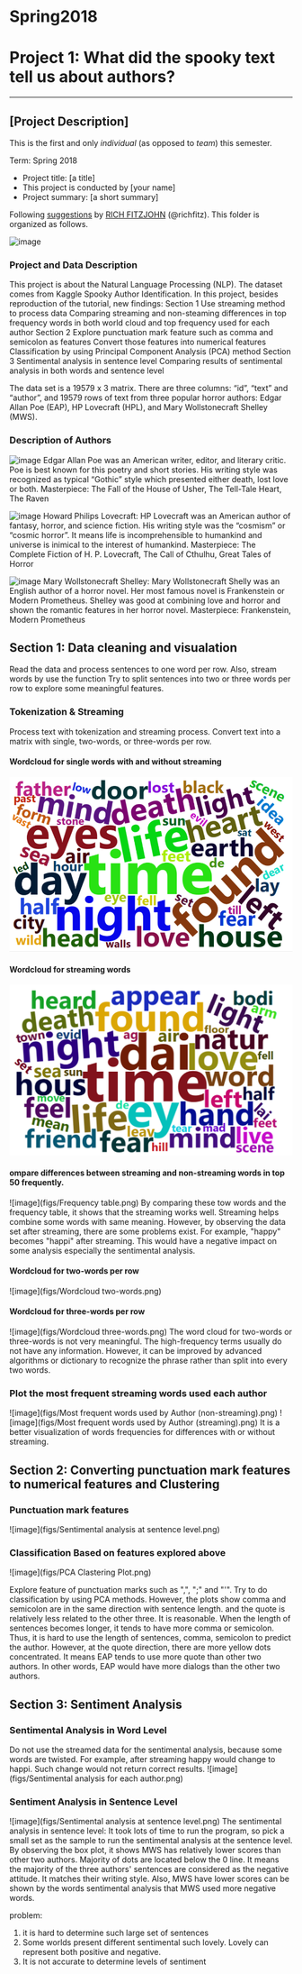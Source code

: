 # Spring2018
# Project 1: What did the spooky text tell us about authors?

----


## [Project Description]
This is the first and only *individual* (as opposed to *team*) this semester. 

Term: Spring 2018

+ Project title: [a title]
+ This project is conducted by [your name]
+ Project summary: [a short summary] 

Following [suggestions](http://nicercode.github.io/blog/2013-04-05-projects/) by [RICH FITZJOHN](http://nicercode.github.io/about/#Team) (@richfitz). This folder is organized as follows.

![image](figs/sppooooky.png)
### Project and Data Description
This project is about the Natural Language Processing (NLP). The dataset comes from Kaggle Spooky Author Identification. In this project, besides reproduction of the tutorial, new findings:
Section 1
Use streaming method to process data
Comparing streaming and non-steaming differences in top frequency words in both world cloud and top frequency used for each author
Section 2
Explore punctuation mark feature such as comma and semicolon as features
Convert those features into numerical features
Classification by using Principal Component Analysis (PCA) method 
Section 3
Sentimental analysis in sentence level
Comparing results of sentimental analysis in both words and sentence level

The data set is a 19579 x 3 matrix. There are three columns: “id”, “text” and “author”, and 19579 rows of text from three popular horror authors: Edgar Allan Poe (EAP), HP Lovecraft (HPL), and Mary Wollstonecraft Shelley (MWS).

### Description of Authors
![image](figs/Edgar_Allan_Poe_dangerreotype.png)
Edgar Allan Poe was an American writer, editor, and literary critic. Poe is best known for this poetry and short stories. His writing style was recognized as typical “Gothic” style which presented either death, lost love or both. 
Masterpiece: The Fall of the House of Usher, The Tell-Tale Heart, The Raven

![image](figs/330px_H._P._Lovecraft,_June_1934.png)
Howard Philips Lovecraft: 
HP Lovecraft was an American author of fantasy, horror, and science fiction. His writing style was the “cosmism” or “cosmic horror”. It means life is incomprehensible to humankind and universe is inimical to the interest of humankind.
Masterpiece: The Complete Fiction of H. P. Lovecraft, The Call of Cthulhu, Great Tales of Horror

![image](figs/330px-RothwellMaryShelley.png)
Mary Wollstonecraft Shelley:
Mary Wollstonecraft Shelly was an English author of a horror novel. Her most famous novel is Frankenstein or Modern Prometheus. Shelley was good at combining love and horror and shown the romantic features in her horror novel.
Masterpiece: Frankenstein, Modern Prometheus

## Section 1: Data cleaning and visualation
Read the data and process sentences to one word per row. 
Also, stream words by use the function
Try to split sentences into two or three words per row to explore some meaningful features.

### Tokenization & Streaming
Process text with tokenization and streaming process. Convert text into a matrix with single, two-words, or three-words per row. 

#### Wordcloud for single words with and without streaming
![image](figs/Wodcloud_all.png)
#### Wordcloud for streaming words
![image](figs/Wordcloud_streamingWords.png)
#### ompare differences between streaming and non-streaming words in top 50 frequently.
![image](figs/Frequency table.png)
By comparing these tow words and the frequency table, it shows that the streaming works well. Streaming helps combine some words with same meaning. However, by observing the data set after streaming, there are some problems exist. For example, "happy" becomes "happi" after streaming. This would have a negative impact on some analysis especially the sentimental analysis.

#### Wordcloud for two-words per row
![image](figs/Wordcloud two-words.png)
#### Wordcloud for three-words per row
![image](figs/Wordcloud three-words.png)
The word cloud for two-words or three-words is not very meaningful. The high-frequency terms usually do not have any information. However, it can be improved by advanced algorithms or dictionary to recognize the phrase rather than split into every two words.

### Plot the most frequent streaming words used each author
![image](figs/Most frequent words used by Author (non-streaming).png)
![image](figs/Most frequent words used by Author (streaming).png)
It is a better visualization of words frequencies for differences with or without streaming.

## Section 2: Converting punctuation mark features to numerical features and Clustering
### Punctuation mark features
![image](figs/Sentimental analysis at sentence level.png)

### Classification Based on features explored above
![image](figs/PCA Clastering Plot.png)

Explore feature of punctuation marks such as ",", ";" and "'". Try to do classification by using PCA methods. However, the plots show comma and semicolon are in the same direction with sentence length. and the quote is relatively less related to the other three.
It is reasonable. When the length of sentences becomes longer, it tends to have more comma or semicolon. Thus, it is hard to use the length of sentences, comma, semicolon to predict the author. However, at the quote direction, there are more yellow dots concentrated. It means EAP tends to use more quote than other two authors. In other words, EAP would have more dialogs than the other two authors.

## Section 3: Sentiment Analysis
### Sentimental Analysis in Word Level
Do not use the streamed data for the sentimental analysis, because some words are twisted. For example, after streaming happy would change to happi. Such change would not return correct results.
![image](figs/Sentimental analysis for each author.png)

### Sentiment Analysis in Sentence Level
![image](figs/Sentimental analysis at sentence level.png)
The sentimental analysis in sentence level:
It took lots of time to run the program, so pick a small set as the sample to run the sentimental analysis at the sentence level. By observing the box plot, it shows MWS has relatively lower scores than other two authors. Majority of dots are located below the 0 line. It means the majority of the three authors' sentences are considered as the negative attitude. It matches their writing style. Also, MWS have lower scores can be shown by the words sentimental analysis that MWS used more negative words. 

problem:
1. it is hard to determine such large set of sentences
2. Some worlds present different sentimental such lovely. Lovely can represent both positive and negative.
3. It is not accurate to determine levels of sentiment

